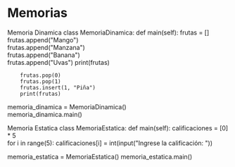 # Memorias
Memoria Dinamica
class MemoriaDinamica:
    def main(self):
        frutas = []  
        frutas.append("Mango")  
        frutas.append("Manzana")  
        frutas.append("Banana")  
        frutas.append("Uvas") 
        print(frutas)  

        frutas.pop(0)  
        frutas.pop(1)  
        frutas.insert(1, "Piña")  
        print(frutas)  


memoria_dinamica = MemoriaDinamica()  
memoria_dinamica.main()  


Memoria Estatica
class MemoriaEstatica:
    def main(self):
        calificaciones = [0] * 5  
        for i in range(5):
            calificaciones[i] = int(input("Ingrese la calificación: "))


memoria_estatica = MemoriaEstatica()
memoria_estatica.main()
